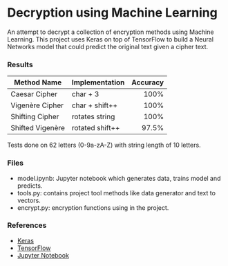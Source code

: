 # Decryption using Machine Learning

An attempt to decrypt a collection of encryption methods using Machine Learning.
This project uses Keras on top of TensorFlow to build a Neural Networks model that could predict the original text given a cipher text.


### Results

| Method Name      | Implementation  | Accuracy |
| ---------------- | --------------- | -------: |
| Caesar Cipher    | char + 3        | 100%     |
| Vigenère Cipher  | char + shift++  | 100%     |
| Shifting Cipher  | rotates string  | 100%     |
| Shifted Vigenère | rotated shift++ | 97.5%    |

Tests done on 62 letters (0-9a-zA-Z) with string length of 10 letters.


### Files

- model.ipynb: Jupyter notebook which generates data, trains model and predicts.
- tools.py: contains project tool methods like data generator and text to vectors.
- encrypt.py: encryption functions using in the project.


### References

- [Keras](https://keras.io/)
- [TensorFlow](https://www.tensorflow.org/)
- [Jupyter Notebook](https://jupyter-notebook.readthedocs.io/en/stable/)
